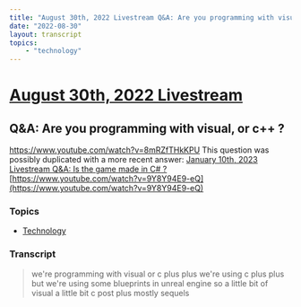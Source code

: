 ```yaml
---
title: "August 30th, 2022 Livestream Q&A: Are you programming with visual, or c++ ?"
date: "2022-08-30"
layout: transcript
topics:
    - "technology"
---
```

# [August 30th, 2022 Livestream](../2022-08-30.md)
## Q&A: Are you programming with visual, or c++ ?
https://www.youtube.com/watch?v=8mRZfTHkKPU
This question was possibly duplicated with a more recent answer: [January 10th, 2023 Livestream Q&A: Is the game made in C# ?](./yt-9Y8Y94E9-eQ.md) [https://www.youtube.com/watch?v=9Y8Y94E9-eQ](https://www.youtube.com/watch?v=9Y8Y94E9-eQ)


### Topics
* [Technology](../topics/technology.md)

### Transcript

> we're programming with visual or c plus plus we're using c plus plus but we're using some blueprints in unreal engine so a little bit of visual a little bit c post plus mostly sequels
